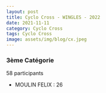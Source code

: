 ```yaml
---
layout: post
title: Cyclo Cross - WINGLES - 2022
date: 2021-11-11
category: Cyclo Cross
tags: Cyclo Cross
image: assets/img/blog/cx.jpeg
---
```


### 3ème Catégorie
58 participants
- MOULIN FELIX : 26
